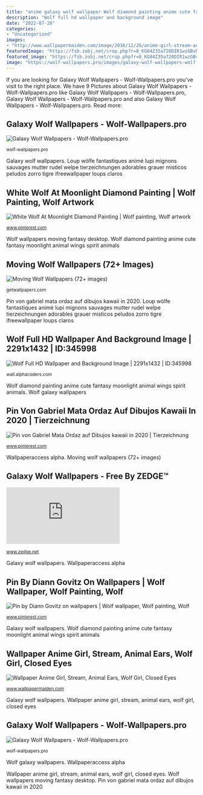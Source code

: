 ```yaml
---
title: "anime galaxy wolf wallpaper Wolf diamond painting anime cute fantasy moonlight animal wings spirit animals"
description: "Wolf full hd wallpaper and background image"
date: "2022-07-28"
categories:
- "Uncategorized"
images:
- "http://www.wallpapermaiden.com/image/2016/12/26/anime-girl-stream-animal-ears-wolf-girl-closed-eyes-forest-anime-11243-resized.jpg"
featuredImage: "https://fsb.zobj.net/crop.php?r=8_KG84Z35a720DIR1wzGBvMivvhb1juBhH1E3U8GKYak6NAw1IXTaNPNDTl0NE5F7-099fTwYC2ighGXk82jSvvacSRYr_oHV6H35Cce5BuETZgb4F583YggTTNL_tp51sXxKSNVyK5t-F42oVMX_mF87tB_Ulw1G9G-EZE7TX9xtq3EE8qi4n6VXUM"
featured_image: "https://fsb.zobj.net/crop.php?r=8_KG84Z35a720DIR1wzGBvMivvhb1juBhH1E3U8GKYak6NAw1IXTaNPNDTl0NE5F7-099fTwYC2ighGXk82jSvvacSRYr_oHV6H35Cce5BuETZgb4F583YggTTNL_tp51sXxKSNVyK5t-F42oVMX_mF87tB_Ulw1G9G-EZE7TX9xtq3EE8qi4n6VXUM"
image: "https://wolf-wallpapers.pro/images/galaxy-wolf-wallpapers-wolf-wallpapers.pro-26.jpg"
---
```


If you are looking for Galaxy Wolf Wallpapers - Wolf-Wallpapers.pro you've visit to the right place. We have 9 Pictures about Galaxy Wolf Wallpapers - Wolf-Wallpapers.pro like Galaxy Wolf Wallpapers - Wolf-Wallpapers.pro, Galaxy Wolf Wallpapers - Wolf-Wallpapers.pro and also Galaxy Wolf Wallpapers - Wolf-Wallpapers.pro. Read more:

## Galaxy Wolf Wallpapers - Wolf-Wallpapers.pro

![Galaxy Wolf Wallpapers - Wolf-Wallpapers.pro](https://wolf-wallpapers.pro/images/galaxy-wolf-wallpapers-wolf-wallpapers.pro-21.jpg "Galaxy wolf wallpapers")

<small>wolf-wallpapers.pro</small>

Galaxy wolf wallpapers. Loup wölfe fantastiques animé lupi mignons sauvages mutter rudel welpe tierzeichnungen adorables grauer misticos peludos zorro tigre ifreewallpaper loups claros

## White Wolf At Moonlight Diamond Painting | Wolf Painting, Wolf Artwork

![White Wolf At Moonlight Diamond Painting | Wolf painting, Wolf artwork](https://i.pinimg.com/736x/b6/62/cb/b662cb72cce93e33f6d9e38ed247c181.jpg "Galaxy wolf wallpapers")

<small>www.pinterest.com</small>

Wolf wallpapers moving fantasy desktop. Wolf diamond painting anime cute fantasy moonlight animal wings spirit animals

## Moving Wolf Wallpapers (72+ Images)

![Moving Wolf Wallpapers (72+ images)](http://getwallpapers.com/wallpaper/full/7/d/a/1246882-moving-wolf-wallpapers-1920x1080-for-desktop.jpg "Wolf wallpapers moving fantasy desktop")

<small>getwallpapers.com</small>

Pin von gabriel mata ordaz auf dibujos kawaii in 2020. Loup wölfe fantastiques animé lupi mignons sauvages mutter rudel welpe tierzeichnungen adorables grauer misticos peludos zorro tigre ifreewallpaper loups claros

## Wolf Full HD Wallpaper And Background Image | 2291x1432 | ID:345998

![Wolf Full HD Wallpaper and Background Image | 2291x1432 | ID:345998](https://images7.alphacoders.com/345/345998.jpg "Galaxy wolf wallpapers")

<small>wall.alphacoders.com</small>

Wolf diamond painting anime cute fantasy moonlight animal wings spirit animals. Wolf galaxy wallpapers

## Pin Von Gabriel Mata Ordaz Auf Dibujos Kawaii In 2020 | Tierzeichnung

![Pin von Gabriel Mata Ordaz auf Dibujos kawaii in 2020 | Tierzeichnung](https://i.pinimg.com/736x/13/ee/ee/13eeee207409a008af6004a6182ae200.jpg "Wolf wallpapers moving fantasy desktop")

<small>www.pinterest.com</small>

Wallpaperaccess alpha. Moving wolf wallpapers (72+ images)

## Galaxy Wolf Wallpapers - Free By ZEDGE™

![Galaxy wolf Wallpapers - Free by ZEDGE™](https://fsb.zobj.net/crop.php?r=8_KG84Z35a720DIR1wzGBvMivvhb1juBhH1E3U8GKYak6NAw1IXTaNPNDTl0NE5F7-099fTwYC2ighGXk82jSvvacSRYr_oHV6H35Cce5BuETZgb4F583YggTTNL_tp51sXxKSNVyK5t-F42oVMX_mF87tB_Ulw1G9G-EZE7TX9xtq3EE8qi4n6VXUM "Anime wolf ears eyes animal closed forest stream election hair wallpapers wallpapermaiden desktop faura blush single popular uhd favorited windows")

<small>www.zedge.net</small>

Galaxy wolf wallpapers. Wallpaperaccess alpha

## Pin By Diann Govitz On Wallpapers | Wolf Wallpaper, Wolf Painting, Wolf

![Pin by Diann Govitz on wallpapers | Wolf wallpaper, Wolf painting, Wolf](https://i.pinimg.com/736x/de/1a/f2/de1af2f2677f7ef3c5841351b3378cfa.jpg "Wolf galaxy wallpapers")

<small>www.pinterest.com</small>

Galaxy wolf wallpapers. Wolf diamond painting anime cute fantasy moonlight animal wings spirit animals

## Wallpaper Anime Girl, Stream, Animal Ears, Wolf Girl, Closed Eyes

![Wallpaper Anime Girl, Stream, Animal Ears, Wolf Girl, Closed Eyes](http://www.wallpapermaiden.com/image/2016/12/26/anime-girl-stream-animal-ears-wolf-girl-closed-eyes-forest-anime-11243-resized.jpg "Wolf full hd wallpaper and background image")

<small>www.wallpapermaiden.com</small>

Galaxy wolf wallpapers. Wallpaper anime girl, stream, animal ears, wolf girl, closed eyes

## Galaxy Wolf Wallpapers - Wolf-Wallpapers.pro

![Galaxy Wolf Wallpapers - Wolf-Wallpapers.pro](https://wolf-wallpapers.pro/images/galaxy-wolf-wallpapers-wolf-wallpapers.pro-26.jpg "White wolf at moonlight diamond painting")

<small>wolf-wallpapers.pro</small>

Wolf galaxy wallpapers. Wallpaperaccess alpha

Wallpaper anime girl, stream, animal ears, wolf girl, closed eyes. Wolf wallpapers moving fantasy desktop. Pin von gabriel mata ordaz auf dibujos kawaii in 2020
